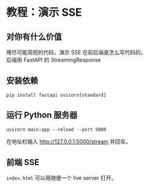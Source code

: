 # 教程：演示 SSE 

## 对你有什么价值
用尽可能简短的代码，演示 SSE 在前后端是怎么写代码的。   
后端用 FastAPI 的 StreamingResponse   

## 安装依赖
```
pip install fastapi uvicorn[standard]
```

## 运行 Python 服务器
```
uvicorn main:app --reload --port 5000
```

在地址栏输入 http://127.0.0.1:5000/stream 并回车。

## 前端 SSE
`index.html` 可以用随便一个 live server 打开。

